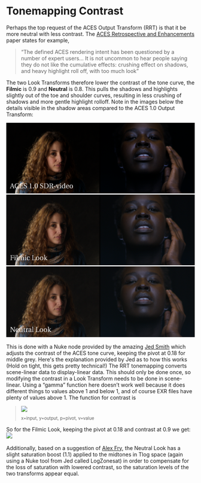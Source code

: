 # Tonemapping Contrast

Perhaps the top request of the ACES Output Transform (RRT) is that it be more neutral with less contrast. The [ACES Retrospective and Enhancements](https://community.acescentral.com/uploads/default/original/1X/38d7ee7ca7720701873914094d6f4a1d4ca031ef.pdf) paper states for example,

> “The defined ACES rendering intent has been questioned by a number of expert users... It is not uncommon to hear people saying they do not like the cumulative effects: crushing effect on shadows, and heavy highlight roll off, with too much look”

The two Look Transforms therefore lower the contrast of the tone curve, the **Filmic** is 0.9 and **Neutral** is 0.8. This pulls the shadows and highlights slightly out of the toe and shoulder curves, resulting in less crushing of shadows and more gentle highlight rolloff. Note in the images below the details visible in the shadow areas compared to the ACES 1.0 Output Transform:

![rrt](img/tone_rrt.png)
![rrt](img/tone_filmic9.png)
![rrt](img/tone_neutral8.png)

This is done with a Nuke node provided by the amazing [Jed Smith](https://github.com/jedypod) which adjusts the contrast of the ACES tone curve, keeping the pivot at 0.18 for middle grey. Here's the explanation provided by Jed as to how this works (Hold on tight, this gets pretty technical!) The RRT tonemapping converts scene-linear data to display-linear data. This should only be done once, so modifying the contrast in a Look Transform needs to be done in scene-linear. Using a “gamma” function here doesn’t work well because it does different things to values above 1 and below 1, and of course EXR files have plenty of values above 1. The function for contrast is 

<blockquote><img src="https://render.githubusercontent.com/render/math?math=y = p\left(\frac{x}{p}\right)^{v}"><br>
<sub>x=input, y=output, p=pivot, v=value</sub><br> </blockquote>

So for the Filmic Look, keeping the pivot at 0.18 and contrast at 0.9 we get:
<img src="https://render.githubusercontent.com/render/math?math=y = 0.18\left(\frac{x}{0.18}\right)^{0.9}">

Additionally, based on a suggestion of [Alex Fry](https://community.acescentral.com/t/aces-background-document/3568/12), the Neutral Look has a slight saturation boost (1.1) applied to the midtones in Tlog space (again using a Nuke tool from Jed called LogZonesat) in order to compensate for the loss of saturation with lowered contrast, so the saturation levels of the two transforms appear equal.
